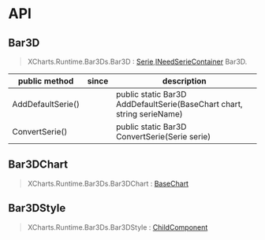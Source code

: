 # API

## Bar3D

> XCharts.Runtime.Bar3Ds.Bar3D : [Serie](https://xcharts-team.github.io/docs/api#serie),[INeedSerieContainer](https://xcharts-team.github.io/docs/api#ineedseriecontainer)
Bar3D.

|public method|since|description|
|--|--|--|
|AddDefaultSerie()||public static Bar3D AddDefaultSerie(BaseChart chart, string serieName)|
|ConvertSerie()||public static Bar3D ConvertSerie(Serie serie)|

## Bar3DChart

> XCharts.Runtime.Bar3Ds.Bar3DChart : [BaseChart](https://xcharts-team.github.io/docs/api#basechart)

## Bar3DStyle

> XCharts.Runtime.Bar3Ds.Bar3DStyle : [ChildComponent](https://xcharts-team.github.io/docs/api#childcomponent)

